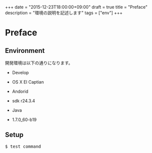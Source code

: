 +++
date = "2015-12-23T18:00:00+09:00"
draft = true
title = "Preface"
description = "環境の説明を記述します"
tags = ["env"]
+++


# Preface

## Environment

開発環境は以下の通りになります。

* Develop
 - OS X El Captian
* Andorid
 - sdk r24.3.4
* Java
 - 1.7.0_60-b19


## Setup



<pre>
$ test command
</pre>